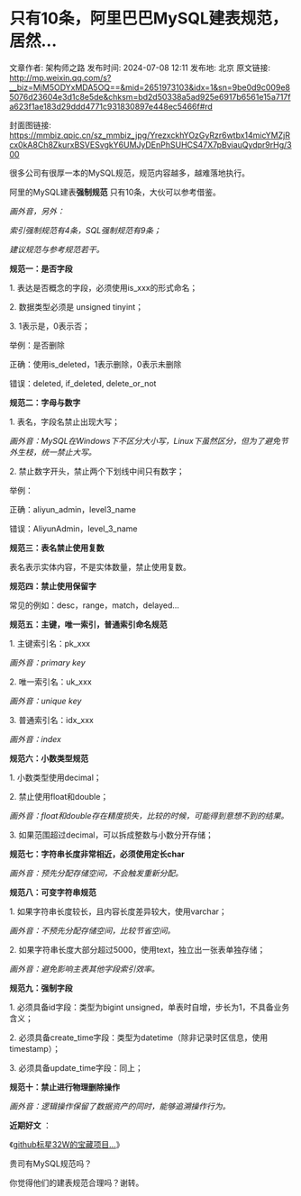 # 只有10条，阿里巴巴MySQL建表规范，居然...

文章作者: 架构师之路
发布时间: 2024-07-08 12:11
发布地: 北京
原文链接: http://mp.weixin.qq.com/s?__biz=MjM5ODYxMDA5OQ==&mid=2651973103&idx=1&sn=9be0d9c009e85076d23604e3d1c8e5de&chksm=bd2d50338a5ad925e6917b6561e15a717fa623f1ae183d29ddd4771c931830897e448ec5466f#rd

封面图链接: https://mmbiz.qpic.cn/sz_mmbiz_jpg/YrezxckhYOzGyRzr6wtbx14micYMZjRcx0kA8Ch8ZkurxBSVESvgkY6UMJyDEnPhSUHCS47X7pBviauQydpr9rHg/300

很多公司有很厚一本的MySQL规范，规范内容越多，越难落地执行。

  

阿里的MySQL建表**强制规范** 只有10条，大伙可以参考借鉴。

 _画外音，另外：_

 _索引强制规范有4条，SQL强制规范有9条；_

 _建议规范与参考规范若干。_

  

**规范一：是否字段**

1\. 表达是否概念的字段，必须使用is_xxx的形式命名；

2\. 数据类型必须是 unsigned tinyint；

3\. 1表示是，0表示否；

  

举例：是否删除

正确：使用is_deleted，1表示删除，0表示未删除

错误：deleted, if_deleted, delete_or_not

  

**规范二：字母与数字**

1\. 表名，字段名禁止出现大写；

 _画外音：MySQL在Windows下不区分大小写，Linux下虽然区分，但为了避免节外生枝，统一禁止大写。_

2\. 禁止数字开头，禁止两个下划线中间只有数字；

  

举例：

正确：aliyun_admin，level3_name

错误：AliyunAdmin，level_3_name

  

**规范三：表名禁止使用复数**

表名表示实体内容，不是实体数量，禁止使用复数。

  

**规范四：禁止使用保留字**

常见的例如：desc，range，match，delayed...

  

**规范五：主键，唯一索引，普通索引命名规范**

1\. 主键索引名：pk_xxx

 _画外音：primary key_

2\. 唯一索引名：uk_xxx

 _画外音：unique key_

3\. 普通索引名：idx_xxx

 _画外音：index_

  

**规范六：小数类型规范**

1\. 小数类型使用decimal；

2\. 禁止使用float和double；

 _画外音：float和double存在精度损失，比较的时候，可能得到意想不到的结果。_

3\. 如果范围超过decimal，可以拆成整数与小数分开存储；

  

**规范七：字符串长度非常相近，必须使用定长char**

 _画外音：预先分配存储空间，不会触发重新分配。_

  

**规范八：可变字符串规范**

1\. 如果字符串长度较长，且内容长度差异较大，使用varchar；

 _画外音：不预先分配存储空间，比较节省空间。_

2\. 如果字符串长度大部分超过5000，使用text，独立出一张表单独存储；

 _画外音：避免影响主表其他字段索引效率。_

  

**规范九：强制字段**

1\. 必须具备id字段：类型为bigint unsigned，单表时自增，步长为1，不具备业务含义；

2\. 必须具备create_time字段：类型为datetime（除非记录时区信息，使用timestamp）；

3\. 必须具备update_time字段：同上；

  

**规范十：禁止进行物理删除操作**

 _画外音：逻辑操作保留了数据资产的同时，能够追溯操作行为。_

**近期好文** ：

《[github标星32W的宝藏项目...](http://mp.weixin.qq.com/s?__biz=MjM5ODYxMDA5OQ==&mid=2651973099&idx=1&sn=ee74d4c9e3d47022f801fdfcebd38750&chksm=bd2d50378a5ad9218a9318dedf6d5a55075d88bf085b2326862e595b8a28add8206db6a84d39&scene=21#wechat_redirect)》

  

贵司有MySQL规范吗？

你觉得他们的建表规范合理吗？谢转。

